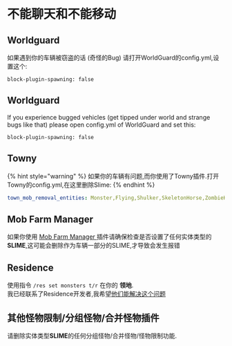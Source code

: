 # 不能聊天和不能移动

## Worldguard

如果遇到你的车辆被窃盗的话 \(奇怪的Bug\) 请打开WorldGuard的config.yml,设置这个:

```text
block-plugin-spawning: false
```

## Worldguard

If you experience bugged vehicles \(get tipped under world and strange bugs like that\) please open config.yml of WorldGuard and set this:

```text
block-plugin-spawning: false
```

## Towny

{% hint style="warning" %}
如果你的车辆有问题,而你使用了Towny插件.打开Towny的config.yml,在这里删除Slime:
{% endhint %}

```yaml
town_mob_removal_entities: Monster,Flying,Shulker,SkeletonHorse,ZombieHorse
```

## Mob Farm Manager

如果你使用 [Mob Farm Manager ](https://www.spigotmc.org/resources/mob-farm-manager-supports-1-7-10-up-to-1-16-hopper-support.15127/)插件请确保检查是否设置了任何实体类型的**SLIME**,这可能会删除作为车辆一部分的SLIME,才导致会发生报错

## Residence

使用指令 `/res set monsters t/r` 在你的 **领地**.  
我已经联系了Residence开发者,我希望[他们能解决这个问题](https://github.com/Zrips/Residence/issues/469#issuecomment-801425643)

## 其他怪物限制/分组怪物/合并怪物插件

请删除实体类型**SLIME**的任何分组怪物/合并怪物/怪物限制功能.

